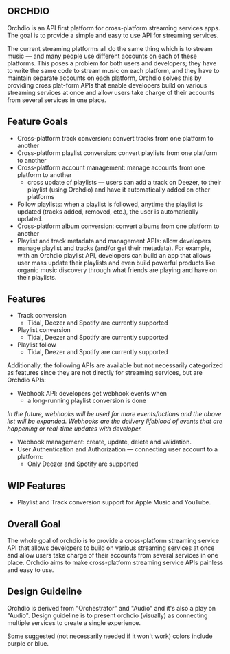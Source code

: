 ## ORCHDIO

Orchdio is an API first platform for cross-platform streaming services apps. The goal is to provide a simple and easy to use API for streaming services.

The current streaming platforms all do the same thing which is to stream music — and many people use different accounts on each of these platforms. This poses
a problem for both users and developers; they have to write the same code to stream music on each platform, and they have to maintain separate accounts on each platform, Orchdio solves this by providing cross
plat-form APIs that enable developers build on various streaming services at once and allow users take charge of their accounts from several services
in one place.


## Feature Goals
 - Cross-platform track conversion: convert tracks from one platform to another
 - Cross-platform playlist conversion: convert playlists from one platform to another
 - Cross-platform account management: manage accounts from one platform to another
   - cross update of playlists — users can add a track on Deezer, to their playlist (using Orchdio) and have it automatically added on other platforms
 - Follow playlists: when a playlist is followed, anytime the playlist is updated (tracks added, removed, etc.), the user is automatically updated.
 - Cross-platform album conversion: convert albums from one platform to another
 - Playlist and track metadata and management APIs: allow developers manage playlist and tracks (and/or get their metadata).
For example, with an Orchdio playlist API, developers can build an app that allows user mass update their playlists and even build powerful
products like organic music discovery through what friends are playing and have on their playlists.


## Features
 - Track conversion
    - Tidal, Deezer and Spotify are currently supported
 - Playlist conversion
    - Tidal, Deezer and Spotify are currently supported
 - Playlist follow
    - Tidal, Deezer and Spotify are currently supported
    

Additionally, the following APIs are available but not necessarily categorized as features since they are not directly for 
streaming services, but are Orchdio APIs:
 - Webhook API: developers get webhook events when
   - a long-running playlist conversion is done

_In the future, webhooks will be used for more events/actions and the above list will be expanded. Webhooks are the delivery lifeblood of events
that are happening or real-time updates with developer._

- Webhook management: create, update, delete and validation.
- User Authentication and Authorization — connecting user account to a platform:
  - Only Deezer and Spotify are supported
 
## WIP Features
 - Playlist and Track conversion support for Apple Music and YouTube.


## Overall Goal
The whole goal of orchdio is to provide a cross-platform streaming service API that allows developers to build on various streaming services at once and allow users take charge of their accounts from several services in one place.
Orchdio aims to make cross-platform streaming service APIs painless and easy to use.


## Design Guideline
Orchdio is derived from "Orchestrator" and "Audio" and it's also a play on "Audio". Design guideline is to present orchdio (visually) as connecting multiple services to create a single experience.

Some suggested (not necessarily needed if it won't work) colors include purple or blue.